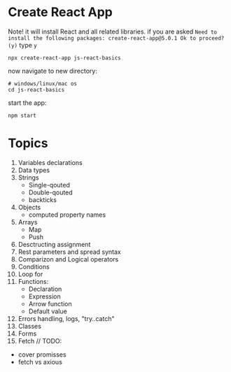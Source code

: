 # Create React App

Note! it will install React and all related libraries.
if you are asked ```Need to install the following packages:
create-react-app@5.0.1
Ok to proceed? (y)```
type `y`

```
npx create-react-app js-react-basics
```

now navigate to new directory:
```
# windows/linux/mac os
cd js-react-basics
```

start the app:

```
npm start
```
# Topics
1. Variables declarations
2. Data types
3. Strings
    * Single-qouted
    * Double-qouted
    * backticks
4. Objects
    * computed property names
5. Arrays
    * Map
    * Push
6. Desctructing assignment
7. Rest parameters and spread syntax
8. Comparizon and Logical operators
9. Conditions
10. Loop for
11. Functions:
      * Declaration
      * Expression
      * Arrow function
      * Default value
12. Errors handling, logs, "try..catch"
13. Classes
14. Forms
15. Fetch
// TODO:
- cover promisses
- fetch vs axious

